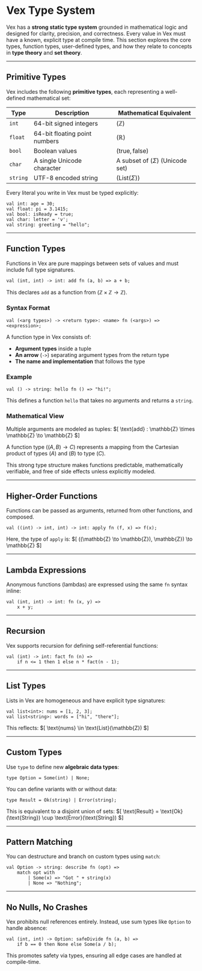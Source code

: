 # Vex Type System

Vex has a **strong static type system** grounded in mathematical logic and designed for clarity, precision, and correctness. Every value in Vex must have a known, explicit type at compile time. This section explores the core types, function types, user-defined types, and how they relate to concepts in **type theory** and **set theory**.

---

## Primitive Types

Vex includes the following **primitive types**, each representing a well-defined mathematical set:

| Type     | Description                        | Mathematical Equivalent   |
|----------|------------------------------------|---------------------------|
| `int`    | 64-bit signed integers              | $( \mathbb{Z} )$            |
| `float`  | 64-bit floating point numbers       | $( \mathbb{R} )$            |
| `bool`   | Boolean values                      | $( { \text{true}, \text{false} } )$ |
| `char`   | A single Unicode character          | A subset of $( \Sigma )$ (Unicode set) |
| `string` | UTF-8 encoded string                | $( \text{List}(\Sigma) )$   |

Every literal you write in Vex must be typed explicitly:
```vex
val int: age = 30;
val float: pi = 3.1415;
val bool: isReady = true;
val char: letter = 'v';
val string: greeting = "hello";
```

---

## Function Types

Functions in Vex are pure mappings between sets of values and must include full type signatures.

```vex
val (int, int) -> int: add fn (a, b) => a + b;
```

This declares `add` as a function from $( \mathbb{Z} \times \mathbb{Z} \rightarrow \mathbb{Z} )$.

### Syntax Format
```
val (<arg types>) -> <return type>: <name> fn (<args>) => <expression>;
```

A function type in Vex consists of:
- **Argument types** inside a tuple
- **An arrow** (`->`) separating argument types from the return type
- **The name and implementation** that follows the type

### Example
```vex
val () -> string: hello fn () => "hi!";
```
This defines a function `hello` that takes no arguments and returns a `string`.

### Mathematical View
Multiple arguments are modeled as tuples:
$[
\text{add} : \mathbb{Z} \times \mathbb{Z} \to \mathbb{Z}
$]

A function type $((A, B) \to C$) represents a mapping from the Cartesian product of types $(A$) and $(B$) to type $(C$).

This strong type structure makes functions predictable, mathematically verifiable, and free of side effects unless explicitly modeled.

---

## Higher-Order Functions

Functions can be passed as arguments, returned from other functions, and composed.
```vex
val ((int) -> int, int) -> int: apply fn (f, x) => f(x);
```

Here, the type of `apply` is:
$[
((\mathbb{Z} \to \mathbb{Z}), \mathbb{Z}) \to \mathbb{Z}
$]

---

## Lambda Expressions

Anonymous functions (lambdas) are expressed using the same `fn` syntax inline:
```vex
val (int, int) -> int: fn (x, y) => 
    x + y;
```

---

## Recursion

Vex supports recursion for defining self-referential functions:
```vex
val (int) -> int: fact fn (n) =>
    if n <= 1 then 1 else n * fact(n - 1);
```

---

## List Types

Lists in Vex are homogeneous and have explicit type signatures:
```vex
val list<int>: nums = [1, 2, 3];
val list<string>: words = ["hi", "there"];
```

This reflects:
$[
\text{nums} \in \text{List}(\mathbb{Z})
$]

---

## Custom Types

Use `type` to define new **algebraic data types**:
```vex
type Option = Some(int) | None;
```

You can define variants with or without data:
```vex
type Result = Ok(string) | Error(string);
```

This is equivalent to a disjoint union of sets:
$[
\text{Result} = \text{Ok}(\text{String}) \cup \text{Error}(\text{String})
$]

---

## Pattern Matching

You can destructure and branch on custom types using `match`:
```vex
val Option -> string: describe fn (opt) =>
    match opt with
        | Some(x) => "Got " + string(x)
        | None => "Nothing";
```

---

## No Nulls, No Crashes

Vex prohibits null references entirely. Instead, use sum types like `Option` to handle absence:
```vex
val (int, int) -> Option: safeDivide fn (a, b) =>
    if b == 0 then None else Some(a / b);
```

This promotes safety via types, ensuring all edge cases are handled at compile-time.